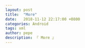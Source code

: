 ```yaml
---
layout: post
title:  "More"
date:   2018-11-12 22:17:00 +0800
categories: Android
tags: xml
author: pepe
description: 『 More 』
---
```







